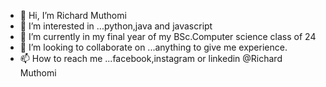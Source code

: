 - 👋 Hi, I’m Richard Muthomi
- 👀 I’m interested in ...python,java and javascript
- 🌱 I’m currently in my final year of my BSc.Computer science class of 24
- 💞️ I’m looking to collaborate on ...anything to give me experience.
- 📫 How to reach me ...facebook,instagram or linkedin @Richard Muthomi


